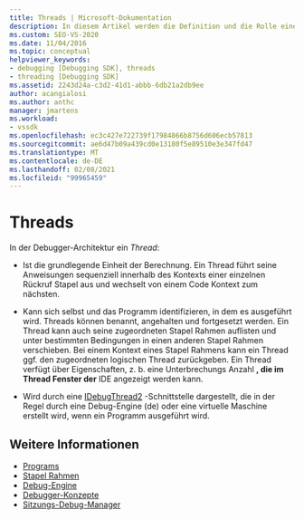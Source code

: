 ```yaml
---
title: Threads | Microsoft-Dokumentation
description: In diesem Artikel werden die Definition und die Rolle eines Threads in der Debugger-Architektur in Visual Studio beschrieben.
ms.custom: SEO-VS-2020
ms.date: 11/04/2016
ms.topic: conceptual
helpviewer_keywords:
- debugging [Debugging SDK], threads
- threading [Debugging SDK]
ms.assetid: 2243d24a-c3d2-41d1-abbb-6db21a2db9ee
author: acangialosi
ms.author: anthc
manager: jmartens
ms.workload:
- vssdk
ms.openlocfilehash: ec3c427e722739f17984866b8756d606ecb57813
ms.sourcegitcommit: ae6d47b09a439cd0e13180f5e89510e3e347fd47
ms.translationtype: MT
ms.contentlocale: de-DE
ms.lasthandoff: 02/08/2021
ms.locfileid: "99965459"
---
```

# <a name="threads"></a>Threads
In der Debugger-Architektur ein *Thread*:

- Ist die grundlegende Einheit der Berechnung. Ein Thread führt seine Anweisungen sequenziell innerhalb des Kontexts einer einzelnen Rückruf Stapel aus und wechselt von einem Code Kontext zum nächsten.

- Kann sich selbst und das Programm identifizieren, in dem es ausgeführt wird. Threads können benannt, angehalten und fortgesetzt werden. Ein Thread kann auch seine zugeordneten Stapel Rahmen auflisten und unter bestimmten Bedingungen in einen anderen Stapel Rahmen verschieben. Bei einem Kontext eines Stapel Rahmens kann ein Thread ggf. den zugeordneten logischen Thread zurückgeben. Ein Thread verfügt über Eigenschaften, z. b. eine Unterbrechungs Anzahl **, die im Thread Fenster der** IDE angezeigt werden kann.

- Wird durch eine [IDebugThread2](../../extensibility/debugger/reference/idebugthread2.md) -Schnittstelle dargestellt, die in der Regel durch eine Debug-Engine (de) oder eine virtuelle Maschine erstellt wird, wenn ein Programm ausgeführt wird.

## <a name="see-also"></a>Weitere Informationen
- [Programs](../../extensibility/debugger/programs.md)
- [Stapel Rahmen](../../extensibility/debugger/stack-frames.md)
- [Debug-Engine](../../extensibility/debugger/debug-engine.md)
- [Debugger-Konzepte](../../extensibility/debugger/debugger-concepts.md)
- [Sitzungs-Debug-Manager](../../extensibility/debugger/session-debug-manager.md)
